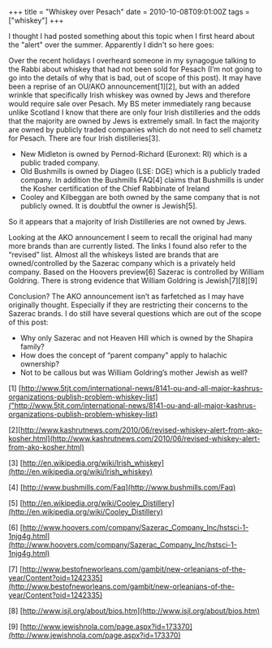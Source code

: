 +++
title = "Whiskey over Pesach"
date = 2010-10-08T09:01:00Z
tags = ["whiskey"]
+++

I thought I had posted something about this topic when I first heard about the "alert" over the summer. Apparently I didn't so here goes:


Over the recent holidays I overheard someone in my synagogue talking to the Rabbi about whiskey that had not been sold for Pesach (I’m not going to go into the details of why that is bad, out of scope of this post). It may have been a reprise of an OU/AKO announcement[1][2], but with an added wrinkle that specifically Irish whiskey was owned by Jews and therefore would require sale over Pesach. My BS meter immediately rang because unlike Scotland I know that there are only four Irish distilleries and the odds that the majority are owned by Jews is extremely small. In fact the majority are owned by publicly traded companies which do not need to sell chametz for Pesach. There are four Irish distilleries[3].


* New Midleton is owned by Pernod-Richard (Euronext: RI) which is a public traded company.
* Old Bushmills is owned by Diageo (LSE: DGE) which is a publicly traded company. In addition the Bushmills FAQ[4] claims that Bushmills is under the Kosher certification of the Chief Rabbinate of Ireland
* Cooley and Kilbeggan are both owned by the same company that is not publicly owned. It is doubtful the owner is Jewish[5].


So it appears that a majority of Irish Distilleries are not owned by Jews.


Looking at the AKO announcement I seem to recall the original had many more brands than are currently listed. The links I found also refer to the “revised” list. Almost all the whiskeys listed are brands that are owned/controlled by the Sazerac company which is a privately held company. Based on the Hoovers preview[6] Sazerac is controlled by William Goldring. There is strong evidence that William Goldring is Jewish[7][8][9]


Conclusion? The AKO announcement isn’t as farfetched as I may have originally thought. Especially if they are restricting their concerns to the Sazerac brands. I do still have several questions which are out of the scope of this post:


* Why only Sazerac and not Heaven Hill which is owned by the Shapira family?
* How does the concept of “parent company” apply to halachic ownership?
* Not to be callous but was William Goldring’s mother Jewish as well?

[1] [http://www.5tjt.com/international-news/8141-ou-and-all-major-kashrus-organizations-publish-problem-whiskey-list]("http://www.5tjt.com/international-news/8141-ou-and-all-major-kashrus-organizations-publish-problem-whiskey-list)  

[2][http://www.kashrutnews.com/2010/06/revised-whiskey-alert-from-ako-kosher.html](http://www.kashrutnews.com/2010/06/revised-whiskey-alert-from-ako-kosher.html)  

[3] [http://en.wikipedia.org/wiki/Irish_whiskey](http://en.wikipedia.org/wiki/Irish_whiskey)  

[4] [http://www.bushmills.com/Faq](http://www.bushmills.com/Faq)  

[5] [http://en.wikipedia.org/wiki/Cooley_Distillery](http://en.wikipedia.org/wiki/Cooley_Distillery)  

[6] [http://www.hoovers.com/company/Sazerac_Company_Inc/hstsci-1-1njg4g.html](http://www.hoovers.com/company/Sazerac_Company_Inc/hstsci-1-1njg4g.html)  

[7] [http://www.bestofneworleans.com/gambit/new-orleanians-of-the-year/Content?oid=1242335](http://www.bestofneworleans.com/gambit/new-orleanians-of-the-year/Content?oid=1242335)  

[8] [http://www.isjl.org/about/bios.htm](http://www.isjl.org/about/bios.htm)  

[9] [http://www.jewishnola.com/page.aspx?id=173370](http://www.jewishnola.com/page.aspx?id=173370)  
